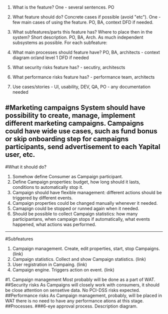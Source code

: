 1. What is the feature? One - several sentences. PO
2. What feature should do? Concrete cases if possible (avoid "etc"). One - few main cases of using the feature. PO, BA, context DFD if needed.
3. What subfeatures/parts this feature has? Where to place then in the system? Short description. PO, BA, Arch. As much independent subsystems as possible.
For each subfeature:
3. What main processes should feature have? PO, BA, architects - context diagram or/and level 1 DFD if needed
4. What security risks feature has? - secutiry, architescts
5. What performance risks feature has? - performance team, architects

6. Use cases/stories - UI, usability, DEV, QA, PO - any documentation needed

#Marketing campaigns
System should have possibility to create, manage, implement different marketing campaigns. Campaigns could have wide
use cases, such as fund bonus or skip onboarding step for campaigns participants, send advertisement to each Yapital
user, etc.
---------
#What it should do?
1. Somehow define Consumer as Campaign participant.
2. Define Campaign properties: budget, how long should it lasts, conditions to automatically stop it.
3. Campaign should have flexible management: different actions should be triggered by different events.
4. Campaign properties could be changed manually whenever it needed.
5. Camapign could be stopped or runned again when it needed.
6. Should be possible to collect Campaign statistics: how many participantans, when campaign stops if automatically,
what events happened, what actions was performed.
------------
#Subfeatures
1. Campaign management. Create, edit properties, start, stop Campaigns. (link)
2. Campaign statistics. Collect and show Campaign statistics. (link)
3. User registration in Campaing. (link)
4. Campaign engine. Triggers action on event. (link)

#1. Campaign management
Most probably will be done as a part of WAT.
##Security risks
As Campaigns will closely work with consumers, it should be close attention on sensetive data.
No PCI-DSS risks expected.
##Performance risks
As Campaign management, probably, will be placed in WAT there is no need to have any performance ations at this stage.
##Processes.
###6-eye approval process. Description diagram.

